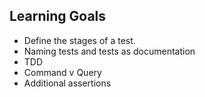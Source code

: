 ## Learning Goals
* Define the stages of a test.
* Naming tests and tests as documentation
* TDD
* Command v Query
* Additional assertions